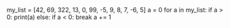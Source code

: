 my_list = [42, 69, 322, 13, 0, 99, -5, 9, 8, 7, -6, 5]
a = 0
for a in my_list:
    if a > 0:
        print(a)
    else:
        if a < 0: break
        a += 1
